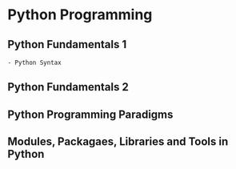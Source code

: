 # Python Programming

## Python Fundamentals 1

    - Python Syntax

## Python Fundamentals 2

## Python Programming Paradigms

## Modules, Packagaes, Libraries and Tools in Python
